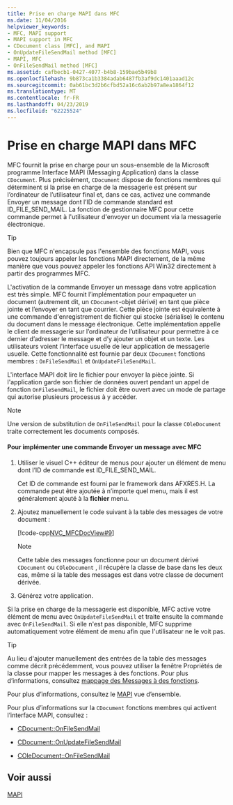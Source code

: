 ```yaml
---
title: Prise en charge MAPI dans MFC
ms.date: 11/04/2016
helpviewer_keywords:
- MFC, MAPI support
- MAPI support in MFC
- CDocument class [MFC], and MAPI
- OnUpdateFileSendMail method [MFC]
- MAPI, MFC
- OnFileSendMail method [MFC]
ms.assetid: cafbecb1-0427-4077-b4b8-159bae5b49b8
ms.openlocfilehash: 9b873ca1b3384adab6487fb3af9dc1401aaad12c
ms.sourcegitcommit: 0ab61bc3d2b6cfbd52a16c6ab2b97a8ea1864f12
ms.translationtype: MT
ms.contentlocale: fr-FR
ms.lasthandoff: 04/23/2019
ms.locfileid: "62225524"
---
```

# <a name="mapi-support-in-mfc"></a>Prise en charge MAPI dans MFC

MFC fournit la prise en charge pour un sous-ensemble de la Microsoft programme Interface MAPI (Messaging Application) dans la classe `CDocument`. Plus précisément, `CDocument` dispose de fonctions membres qui déterminent si la prise en charge de la messagerie est présent sur l’ordinateur de l’utilisateur final et, dans ce cas, activez une commande Envoyer un message dont l’ID de commande standard est ID_FILE_SEND_MAIL. La fonction de gestionnaire MFC pour cette commande permet à l'utilisateur d'envoyer un document via la messagerie électronique.

> [!TIP]
>  Bien que MFC n'encapsule pas l'ensemble des fonctions MAPI, vous pouvez toujours appeler les fonctions MAPI directement, de la même manière que vous pouvez appeler les fonctions API Win32 directement à partir des programmes MFC.

L'activation de la commande Envoyer un message dans votre application est très simple. MFC fournit l’implémentation pour empaqueter un document (autrement dit, un `CDocument`-objet dérivé) en tant que pièce jointe et l’envoyer en tant que courrier. Cette pièce jointe est équivalente à une commande d'enregistrement de fichier qui stocke (sérialise) le contenu du document dans le message électronique. Cette implémentation appelle le client de messagerie sur l’ordinateur de l’utilisateur pour permettre à ce dernier d’adresser le message et d’y ajouter un objet et un texte. Les utilisateurs voient l'interface usuelle de leur application de messagerie usuelle. Cette fonctionnalité est fournie par deux `CDocument` fonctions membres : `OnFileSendMail` et `OnUpdateFileSendMail`.

L'interface MAPI doit lire le fichier pour envoyer la pièce jointe. Si l'application garde son fichier de données ouvert pendant un appel de fonction `OnFileSendMail`, le fichier doit être ouvert avec un mode de partage qui autorise plusieurs processus à y accéder.

> [!NOTE]
>  Une version de substitution de `OnFileSendMail` pour la classe `COleDocument` traite correctement les documents composés.

#### <a name="to-implement-a-send-mail-command-with-mfc"></a>Pour implémenter une commande Envoyer un message avec MFC

1. Utiliser le visuel C++ éditeur de menus pour ajouter un élément de menu dont l’ID de commande est ID_FILE_SEND_MAIL.

   Cet ID de commande est fourni par le framework dans AFXRES.H. La commande peut être ajoutée à n’importe quel menu, mais il est généralement ajouté à la **fichier** menu.

1. Ajoutez manuellement le code suivant à la table des messages de votre document :

   [!code-cpp[NVC_MFCDocView#9](../mfc/codesnippet/cpp/mapi-support-in-mfc_1.cpp)]

    > [!NOTE]
    >  Cette table des messages fonctionne pour un document dérivé `CDocument` ou `COleDocument` , il récupère la classe de base dans les deux cas, même si la table des messages est dans votre classe de document dérivée.

1. Générez votre application.

Si la prise en charge de la messagerie est disponible, MFC active votre élément de menu avec `OnUpdateFileSendMail` et traite ensuite la commande avec `OnFileSendMail`. Si elle n'est pas disponible, MFC supprime automatiquement votre élément de menu afin que l'utilisateur ne le voit pas.

> [!TIP]
>  Au lieu d'ajouter manuellement des entrées de la table des messages comme décrit précédemment, vous pouvez utiliser la fenêtre Propriétés de la classe pour mapper les messages à des fonctions. Pour plus d’informations, consultez [mappage des Messages à des fonctions](../mfc/reference/mapping-messages-to-functions.md).

Pour plus d’informations, consultez le [MAPI](../mfc/mapi.md) vue d’ensemble.

Pour plus d’informations sur la `CDocument` fonctions membres qui activent l’interface MAPI, consultez :

- [CDocument::OnFileSendMail](../mfc/reference/cdocument-class.md#onfilesendmail)

- [CDocument::OnUpdateFileSendMail](../mfc/reference/cdocument-class.md#onupdatefilesendmail)

- [COleDocument::OnFileSendMail](../mfc/reference/coledocument-class.md#onfilesendmail)

## <a name="see-also"></a>Voir aussi

[MAPI](../mfc/mapi.md)
